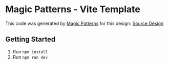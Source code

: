 # Magic Patterns - Vite Template

This code was generated by [Magic Patterns](https://magicpatterns.com) for this design: [Source Design](https://magicpatterns.com/c/s2o8rhu6hx2zyyscj6sw6f)

## Getting Started

1. Run `npm install`
2. Run `npm run dev`
